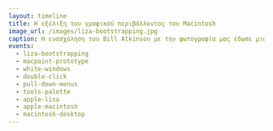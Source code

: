 ```yaml
---
layout: timeline 
title: Η εξέλιξη του γραφικού περιβάλλοντος του Macintosh 
image_url: /images/liza-bootstrapping.jpg
caption: Η ενασχόληση του Bill Atkinson με την φωτογραφία μας έδωσε μια σπάνια και αναλυτική τεκμηρίωση των σταδίων κατασκευής της γραφικής διεπαφής του Macintosh. 
events:
  - liza-bootstrapping
  - macpaint-prototype
  - white-windows
  - double-click
  - pull-down-menus 
  - tools-palette
  - apple-lisa
  - apple-macintosh
  - macintosh-desktop
---
```

